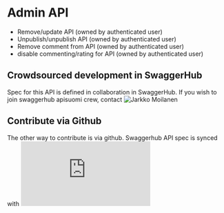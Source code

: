 # Admin API

* Remove/update API (owned by authenticated user)
* Unpublish/unpublish API (owned by authenticated user)
* Remove comment from API (owned by authenticated user)
* disable commenting/rating for API (owned by authenticated user)

## Crowdsourced development in SwaggerHub
Spec for this API is defined in collaboration in SwaggerHub. If you wish to join swaggerhub apisuomi crew, contact ![Jarkko Moilanen](https://github.com/kyyberi)

## Contribute via Github
The other way to contribute is via github. Swaggerhub API spec is synced with ![spec file in Github](https://github.com/apisuomi/apisuomi-2.0/blob/master/swagger/admin/swagger.json) 
